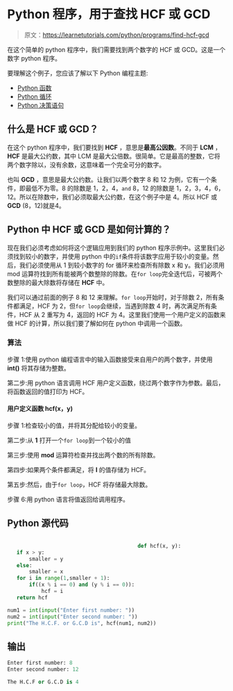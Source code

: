 # Python 程序，用于查找 HCF 或 GCD

> 原文：<https://learnetutorials.com/python/programs/find-hcf-gcd>

在这个简单的 python 程序中，我们需要找到两个数字的 HCF 或 GCD。这是一个数字 python 程序。

要理解这个例子，您应该了解以下 Python 编程主题:

*   [Python 函数](../../python/python-functions-tutorials "Python functions")
*   [Python 循环](../../python/python-loop-tutorials "Loops in Python")
*   [Python 决策语句](../../python/decision-making-statements "Python decision making statements")

## 什么是 HCF 或 GCD？

在这个 python 程序中，我们要找到 **HCF** ，意思是**最高公因数**。不同于 **LCM** ， **HCF** 是最大公约数，其中 LCM 是最大公倍数。很简单。它是最高的整数，它将两个数字除以，没有余数，这意味着一个完全可分的数字。

也叫 **GCD** ，意思是最大公约数。让我们以两个数字 8 和 12 为例，它有一个条件，即最低不为零。8 的除数是 1，2，4，`and` 8，12 的除数是 1，2，3，4，6，12。所以在除数中，我们必须取最大公约数，在这个例子中是 4。所以 HCF 或 **GCD** (8，12)就是4。

## Python 中 HCF 或 GCD 是如何计算的？

现在我们必须考虑如何将这个逻辑应用到我们的 python 程序示例中。这里我们必须找到较小的数字，并使用 python 中的`if`条件将该数字应用于较小的变量。然后，我们必须使用从 1 到较小数字的 for 循环来检查所有除数 x 和 y。我们必须用 mod 运算符找到所有能被两个数整除的除数。在`for loop`完全迭代后，可被两个数整除的最大除数将存储在 **HCF** 中。

我们可以通过前面的例子 8 和 12 来理解。`for loop`开始时，对于除数 2，所有条件都满足，HCF 为 2，但`for loop`会继续，当遇到除数 4 时，再次满足所有条件，HCF 从 2 重写为 4，返回的 HCF 为 4。这里我们使用一个用户定义的函数来做 HCF 的计算，所以我们要了解如何在 python 中调用一个函数。

### 算法

步骤 1:使用 python 编程语言中的输入函数接受来自用户的两个数字，并使用 **int()** 将其存储为整数。

第二步:用 python 语言调用 HCF 用户定义函数，绕过两个数字作为参数。最后，将函数返回的值打印为 HCF。

#### 用户定义函数 **hcf(x，y)**

步骤 1:检查较小的值，并将其分配给较小的变量。

第二步:从 **1** 打开一个`for loop`到一个较小的值

第三步:使用 **mod** 运算符检查并找出两个数的所有除数。

第四步:如果两个条件都满足，将 **I** 的值存储为 HCF。

第五步:然后，由于`for loop`，HCF 将存储最大除数。

步骤 6:用 python 语言将值返回给调用程序。

## Python 源代码

```py

                                          def hcf(x, y):  
   if x > y:  
       smaller = y  
   else:  
       smaller = x  
   for i in range(1,smaller + 1):  
       if((x % i == 0) and (y % i == 0)):  
           hcf = i  
   return hcf  

num1 = int(input("Enter first number: "))  
num2 = int(input("Enter second number: "))  
print("The H.C.F. or G.C.D is", hcf(num1, num2)) 

```

## 输出

```py
Enter first number: 8
Enter second number: 12

The H.C.F or G.C.D is 4
```